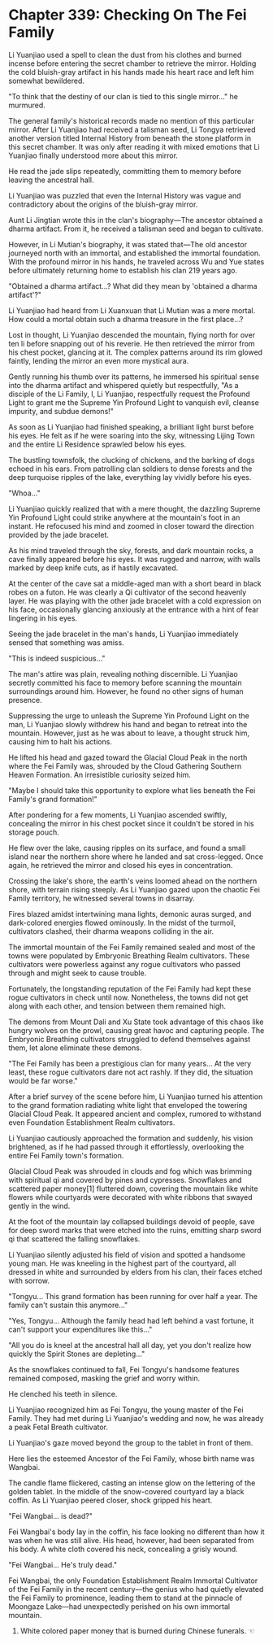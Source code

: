 # Chapter 339: Checking On The Fei Family

Li Yuanjiao used a spell to clean the dust from his clothes and burned incense before entering the secret chamber to retrieve the mirror. Holding the cold bluish-gray artifact in his hands made his heart race and left him somewhat bewildered.

"To think that the destiny of our clan is tied to this single mirror..." he murmured.

The general family's historical records made no mention of this particular mirror. After Li Yuanjiao had received a talisman seed, Li Tongya retrieved another version titled Internal History from beneath the stone platform in this secret chamber. It was only after reading it with mixed emotions that Li Yuanjiao finally understood more about this mirror.

He read the jade slips repeatedly, committing them to memory before leaving the ancestral hall.

Li Yuanjiao was puzzled that even the Internal History was vague and contradictory about the origins of the bluish-gray mirror.

Aunt Li Jingtian wrote this in the clan's biography—The ancestor obtained a dharma artifact. From it, he received a talisman seed and began to cultivate.

However, in Li Mutian's biography, it was stated that—The old ancestor journeyed north with an immortal, and established the immortal foundation. With the profound mirror in his hands, he traveled across Wu and Yue states before ultimately returning home to establish his clan 219 years ago.

"Obtained a dharma artifact...? What did they mean by 'obtained a dharma artifact'?"

Li Yuanjiao had heard from Li Xuanxuan that Li Mutian was a mere mortal. How could a mortal obtain such a dharma treasure in the first place...?

Lost in thought, Li Yuanjiao descended the mountain, flying north for over ten li before snapping out of his reverie. He then retrieved the mirror from his chest pocket, glancing at it. The complex patterns around its rim glowed faintly, lending the mirror an even more mystical aura.

Gently running his thumb over its patterns, he immersed his spiritual sense into the dharma artifact and whispered quietly but respectfully, "As a disciple of the Li Family, I, Li Yuanjiao, respectfully request the Profound Light to grant me the Supreme Yin Profound Light to vanquish evil, cleanse impurity, and subdue demons!"

As soon as Li Yuanjiao had finished speaking, a brilliant light burst before his eyes. He felt as if he were soaring into the sky, witnessing Lijing Town and the entire Li Residence sprawled below his eyes.

The bustling townsfolk, the clucking of chickens, and the barking of dogs echoed in his ears. From patrolling clan soldiers to dense forests and the deep turquoise ripples of the lake, everything lay vividly before his eyes.

"Whoa..."

Li Yuanjiao quickly realized that with a mere thought, the dazzling Supreme Yin Profound Light could strike anywhere at the mountain's foot in an instant. He refocused his mind and zoomed in closer toward the direction provided by the jade bracelet.

As his mind traveled through the sky, forests, and dark mountain rocks, a cave finally appeared before his eyes. It was rugged and narrow, with walls marked by deep knife cuts, as if hastily excavated.

At the center of the cave sat a middle-aged man with a short beard in black robes on a futon. He was clearly a Qi cultivator of the second heavenly layer. He was playing with the other jade bracelet with a cold expression on his face, occasionally glancing anxiously at the entrance with a hint of fear lingering in his eyes.

Seeing the jade bracelet in the man's hands, Li Yuanjiao immediately sensed that something was amiss.

"This is indeed suspicious..."

The man's attire was plain, revealing nothing discernible. Li Yuanjiao secretly committed his face to memory before scanning the mountain surroundings around him. However, he found no other signs of human presence.

Suppressing the urge to unleash the Supreme Yin Profound Light on the man, Li Yuanjiao slowly withdrew his hand and began to retreat into the mountain. However, just as he was about to leave, a thought struck him, causing him to halt his actions.

He lifted his head and gazed toward the Glacial Cloud Peak in the north where the Fei Family was, shrouded by the Cloud Gathering Southern Heaven Formation. An irresistible curiosity seized him.

"Maybe I should take this opportunity to explore what lies beneath the Fei Family's grand formation!"

After pondering for a few moments, Li Yuanjiao ascended swiftly, concealing the mirror in his chest pocket since it couldn't be stored in his storage pouch.

He flew over the lake, causing ripples on its surface, and found a small island near the northern shore where he landed and sat cross-legged. Once again, he retrieved the mirror and closed his eyes in concentration.

Crossing the lake's shore, the earth's veins loomed ahead on the northern shore, with terrain rising steeply. As Li Yuanjiao gazed upon the chaotic Fei Family territory, he witnessed several towns in disarray.

Fires blazed amidst intertwining mana lights, demonic auras surged, and dark-colored energies flowed ominously. In the midst of the turmoil, cultivators clashed, their dharma weapons colliding in the air.

The immortal mountain of the Fei Family remained sealed and most of the towns were populated by Embryonic Breathing Realm cultivators. These cultivators were powerless against any rogue cultivators who passed through and might seek to cause trouble.

Fortunately, the longstanding reputation of the Fei Family had kept these rogue cultivators in check until now. Nonetheless, the towns did not get along with each other, and tension between them remained high.

The demons from Mount Dali and Xu State took advantage of this chaos like hungry wolves on the prowl, causing great havoc and capturing people. The Embryonic Breathing cultivators struggled to defend themselves against them, let alone eliminate these demons.

"The Fei Family has been a prestigious clan for many years... At the very least, these rogue cultivators dare not act rashly. If they did, the situation would be far worse."

After a brief survey of the scene before him, Li Yuanjiao turned his attention to the grand formation radiating white light that enveloped the towering Glacial Cloud Peak. It appeared ancient and complex, rumored to withstand even Foundation Establishment Realm cultivators.

Li Yuanjiao cautiously approached the formation and suddenly, his vision brightened, as if he had passed through it effortlessly, overlooking the entire Fei Family town's formation.

Glacial Cloud Peak was shrouded in clouds and fog which was brimming with spiritual qi and covered by pines and cypresses. Snowflakes and scattered paper money[1] fluttered down, covering the mountain like white flowers while courtyards were decorated with white ribbons that swayed gently in the wind.

At the foot of the mountain lay collapsed buildings devoid of people, save for deep sword marks that were etched into the ruins, emitting sharp sword qi that scattered the falling snowflakes.

Li Yuanjiao silently adjusted his field of vision and spotted a handsome young man. He was kneeling in the highest part of the courtyard, all dressed in white and surrounded by elders from his clan, their faces etched with sorrow.

"Tongyu... This grand formation has been running for over half a year. The family can't sustain this anymore..."

"Yes, Tongyu... Although the family head had left behind a vast fortune, it can't support your expenditures like this..."

"All you do is kneel at the ancestral hall all day, yet you don't realize how quickly the Spirit Stones are depleting..."

As the snowflakes continued to fall, Fei Tongyu's handsome features remained composed, masking the grief and worry within.

He clenched his teeth in silence.

Li Yuanjiao recognized him as Fei Tongyu, the young master of the Fei Family. They had met during Li Yuanjiao's wedding and now, he was already a peak Fetal Breath cultivator.

Li Yuanjiao's gaze moved beyond the group to the tablet in front of them.

Here lies the esteemed Ancestor of the Fei Family, whose birth name was Wangbai.

The candle flame flickered, casting an intense glow on the lettering of the golden tablet. In the middle of the snow-covered courtyard lay a black coffin. As Li Yuanjiao peered closer, shock gripped his heart.

"Fei Wangbai... is dead?"

Fei Wangbai's body lay in the coffin, his face looking no different than how it was when he was still alive. His head, however, had been separated from his body. A white cloth covered his neck, concealing a grisly wound.

"Fei Wangbai... He's truly dead."

Fei Wangbai, the only Foundation Establishment Realm Immortal Cultivator of the Fei Family in the recent century—the genius who had quietly elevated the Fei Family to prominence, leading them to stand at the pinnacle of Moongaze Lake—had unexpectedly perished on his own immortal mountain.

1. White colored paper money that is burned during Chinese funerals. ☜
